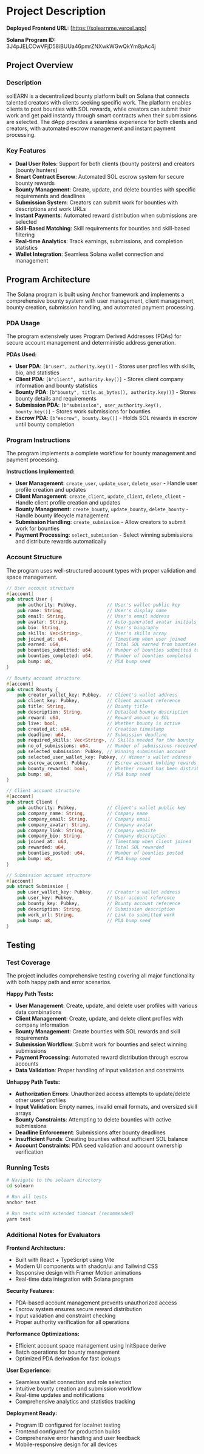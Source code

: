 # Project Description

**Deployed Frontend URL:** [https://solearnme.vercel.app]

**Solana Program ID:** 3J4pJELCCwVFjD58iBUUa46pmrZNXwkWGwQkYm8pAc4j

## Project Overview

### Description
solEARN is a decentralized bounty platform built on Solana that connects talented creators with clients seeking specific work. The platform enables clients to post bounties with SOL rewards, while creators can submit their work and get paid instantly through smart contracts when their submissions are selected. The dApp provides a seamless experience for both clients and creators, with automated escrow management and instant payment processing.

### Key Features
- **Dual User Roles**: Support for both clients (bounty posters) and creators (bounty hunters)
- **Smart Contract Escrow**: Automated SOL escrow system for secure bounty rewards
- **Bounty Management**: Create, update, and delete bounties with specific requirements and deadlines
- **Submission System**: Creators can submit work for bounties with descriptions and work URLs
- **Instant Payments**: Automated reward distribution when submissions are selected
- **Skill-Based Matching**: Skill requirements for bounties and skill-based filtering
- **Real-time Analytics**: Track earnings, submissions, and completion statistics
- **Wallet Integration**: Seamless Solana wallet connection and management

## Program Architecture
The Solana program is built using Anchor framework and implements a comprehensive bounty system with user management, client management, bounty creation, submission handling, and automated payment processing.

### PDA Usage
The program extensively uses Program Derived Addresses (PDAs) for secure account management and deterministic address generation.

**PDAs Used:**
- **User PDA**: `[b"user", authority.key()]` - Stores user profiles with skills, bio, and statistics
- **Client PDA**: `[b"client", authority.key()]` - Stores client company information and bounty statistics
- **Bounty PDA**: `[b"bounty", title.as_bytes(), authority.key()]` - Stores bounty details and requirements
- **Submission PDA**: `[b"submission", user_authority.key(), bounty.key()]` - Stores work submissions for bounties
- **Escrow PDA**: `[b"escrow", bounty.key()]` - Holds SOL rewards in escrow until bounty completion

### Program Instructions
The program implements a complete workflow for bounty management and payment processing.

**Instructions Implemented:**
- **User Management**: `create_user`, `update_user`, `delete_user` - Handle user profile creation and updates
- **Client Management**: `create_client`, `update_client`, `delete_client` - Handle client profile creation and updates
- **Bounty Management**: `create_bounty`, `update_bounty`, `delete_bounty` - Handle bounty lifecycle management
- **Submission Handling**: `create_submission` - Allow creators to submit work for bounties
- **Payment Processing**: `select_submission` - Select winning submissions and distribute rewards automatically

### Account Structure
The program uses well-structured account types with proper validation and space management.

```rust
// User account structure
#[account]
pub struct User {
    pub authority: Pubkey,           // User's wallet public key
    pub name: String,                // User's display name
    pub email: String,               // User's email address
    pub avatar: String,              // Auto-generated avatar initials
    pub bio: String,                 // User's biography
    pub skills: Vec<String>,         // User's skills array
    pub joined_at: u64,              // Timestamp when user joined
    pub earned: u64,                 // Total SOL earned from bounties
    pub bounties_submitted: u64,     // Number of bounties submitted to
    pub bounties_completed: u64,     // Number of bounties completed
    pub bump: u8,                    // PDA bump seed
}

// Bounty account structure
#[account]
pub struct Bounty {
    pub creator_wallet_key: Pubkey,  // Client's wallet address
    pub client_key: Pubkey,          // Client account reference
    pub title: String,               // Bounty title
    pub description: String,         // Detailed bounty description
    pub reward: u64,                 // Reward amount in SOL
    pub live: bool,                  // Whether bounty is active
    pub created_at: u64,             // Creation timestamp
    pub deadline: u64,               // Submission deadline
    pub required_skills: Vec<String>, // Skills needed for the bounty
    pub no_of_submissions: u64,      // Number of submissions received
    pub selected_submission: Pubkey, // Winning submission account
    pub selected_user_wallet_key: Pubkey, // Winner's wallet address
    pub escrow_account: Pubkey,      // Escrow account holding rewards
    pub bounty_rewarded: bool,       // Whether reward has been distributed
    pub bump: u8,                    // PDA bump seed
}

// Client account structure
#[account]
pub struct Client {
    pub authority: Pubkey,           // Client's wallet public key
    pub company_name: String,        // Company name
    pub company_email: String,       // Company email
    pub company_avatar: String,      // Company avatar
    pub company_link: String,        // Company website
    pub company_bio: String,         // Company description
    pub joined_at: u64,              // Timestamp when client joined
    pub rewarded: u64,               // Total SOL rewarded
    pub bounties_posted: u64,        // Number of bounties posted
    pub bump: u8,                    // PDA bump seed
}

// Submission account structure
#[account]
pub struct Submission {
    pub user_wallet_key: Pubkey,     // Creator's wallet address
    pub user_key: Pubkey,            // User account reference
    pub bounty_key: Pubkey,          // Bounty account reference
    pub description: String,         // Submission description
    pub work_url: String,            // Link to submitted work
    pub bump: u8,                    // PDA bump seed
}
```

## Testing

### Test Coverage
The project includes comprehensive testing covering all major functionality with both happy path and error scenarios.

**Happy Path Tests:**
- **User Management**: Create, update, and delete user profiles with various data combinations
- **Client Management**: Create, update, and delete client profiles with company information
- **Bounty Management**: Create bounties with SOL rewards and skill requirements
- **Submission Workflow**: Submit work for bounties and select winning submissions
- **Payment Processing**: Automated reward distribution through escrow accounts
- **Data Validation**: Proper handling of input validation and constraints

**Unhappy Path Tests:**
- **Authorization Errors**: Unauthorized access attempts to update/delete other users' profiles
- **Input Validation**: Empty names, invalid email formats, and oversized skill arrays
- **Bounty Constraints**: Attempting to delete bounties with active submissions
- **Deadline Enforcement**: Submissions after bounty deadlines
- **Insufficient Funds**: Creating bounties without sufficient SOL balance
- **Account Constraints**: PDA seed validation and account ownership verification

### Running Tests
```bash
# Navigate to the solearn directory
cd solearn

# Run all tests
anchor test

# Run tests with extended timeout (recommended)
yarn test
```

### Additional Notes for Evaluators

**Frontend Architecture:**
- Built with React + TypeScript using Vite
- Modern UI components with shadcn/ui and Tailwind CSS
- Responsive design with Framer Motion animations
- Real-time data integration with Solana program

**Security Features:**
- PDA-based account management prevents unauthorized access
- Escrow system ensures secure reward distribution
- Input validation and constraint checking
- Proper authority verification for all operations

**Performance Optimizations:**
- Efficient account space management using InitSpace derive
- Batch operations for bounty management
- Optimized PDA derivation for fast lookups

**User Experience:**
- Seamless wallet connection and role selection
- Intuitive bounty creation and submission workflow
- Real-time updates and notifications
- Comprehensive analytics and statistics tracking

**Deployment Ready:**
- Program ID configured for localnet testing
- Frontend configured for production builds
- Comprehensive error handling and user feedback
- Mobile-responsive design for all devices
